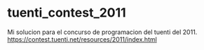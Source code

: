 tuenti_contest_2011
===================
Mi solucion para el concurso de programacion del tuenti del 2011.
https://contest.tuenti.net/resources/2011/index.html


